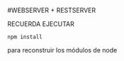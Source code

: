 #WEBSERVER + RESTSERVER

RECUERDA EJECUTAR
```
npm install
```

para reconstruir los módulos de node